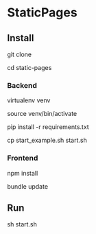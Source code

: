 # StaticPages

## Install
git clone

cd static-pages

### Backend
virtualenv venv

source venv/bin/activate

pip install -r requirements.txt

cp start_example.sh start.sh

### Frontend
npm install

bundle update

## Run
sh start.sh